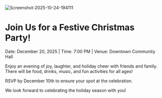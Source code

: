<!DOCTYPE html>
<html lang="en">
    <head>
        <meta charset="UTF-8">
        <meta name="viewport" content="width=device-width, initial-scale=1.0">
        <title>Christmas Party</title>
        <link rel="stylesheet" href="styles.css">
    </head>
    <body>
        <img src="https://i.ibb.co/W4bWPRGW/Screenshot-2025-10-24-194111.png" alt="Screenshot-2025-10-24-194111" border="0">
        <div class="center-text-overlay">
            <h1>Join Us for a Festive Christmas Party!</h1>
            <p>Date: December 20, 2025 | Time: 7:00 PM | Venue: Downtown Community Hall</p>
            <p>Enjoy an evening of joy, laughter, and holiday cheer with friends and family. There will be food, drinks, music, and fun activities for all ages!</p>
            <p>RSVP by December 10th to ensure your spot at the celebration.</p>
            <p>We look forward to celebrating the holiday season with you!</p>
        </div>
    </body>
</html>
    
